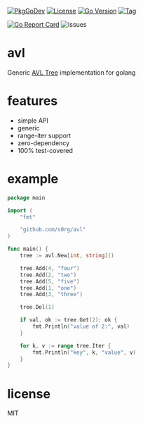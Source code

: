 [![PkgGoDev](https://pkg.go.dev/badge/github.com/s0rg/avl)](https://pkg.go.dev/github.com/s0rg/avl)
[![License](https://img.shields.io/github/license/s0rg/avl)](https://github.com/s0rg/avl/blob/master/LICENSE)
[![Go Version](https://img.shields.io/github/go-mod/go-version/s0rg/avl)](go.mod)
[![Tag](https://img.shields.io/github/v/tag/s0rg/avl?sort=semver)](https://github.com/s0rg/avl/tags)

<!--
[![CI](https://github.com/s0rg/set/workflows/ci/badge.svg)](https://github.com/s0rg/set/actions?query=workflow%3Aci)
[![Maintainability](https://api.codeclimate.com/v1/badges/aadc34c86aed23a42013/maintainability)](https://codeclimate.com/github/s0rg/set/maintainability)
[![Test Coverage](https://api.codeclimate.com/v1/badges/aadc34c86aed23a42013/test_coverage)](https://codeclimate.com/github/s0rg/set/test_coverage)
-->
[![Go Report Card](https://goreportcard.com/badge/github.com/s0rg/avl)](https://goreportcard.com/report/github.com/s0rg/avl)
![Issues](https://img.shields.io/github/issues/s0rg/avl)

# avl

Generic [AVL Tree](https://en.wikipedia.org/wiki/AVL_tree) implementation for golang

# features

- simple API
- generic
- range-iter support
- zero-dependency
- 100% test-covered

# example

```go
package main

import (
	"fmt"

	"github.com/s0rg/avl"
)

func main() {
	tree := avl.New[int, string]()

    tree.Add(4, "four")
    tree.Add(2, "two")
    tree.Add(5, "five")
    tree.Add(1, "one")
    tree.Add(3, "three")

    tree.Del(1)

    if val, ok := tree.Get(2); ok {
        fmt.Println("value of 2:", val)
    }

    for k, v := range tree.Iter {
        fmt.Println("key", k, "value", v)
    }
}
```

# license

MIT
